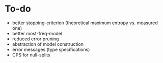 # To-do

- better stopping-criterion (theoretical maximum entropy vs. measured one)
- better most-freq-model
- reduced error pruning
- abstraction of model construction
- error messages (type specifications)
- CPS for null-splits
